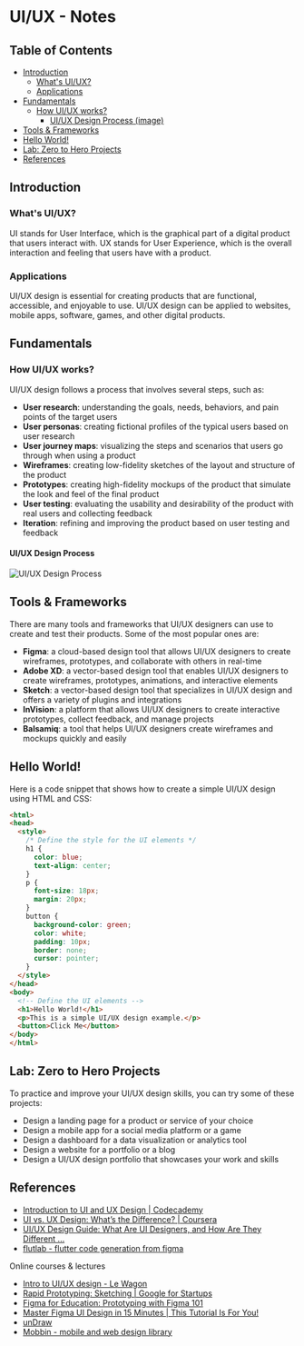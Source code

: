 # UI/UX - Notes

## Table of Contents
  - [Introduction](#introduction)
    - [What's UI/UX?](#whats-uiux)
    - [Applications](#applications)
  - [Fundamentals](#fundamentals)
    - [How UI/UX works?](#how-uiux-works)
      - [UI/UX Design Process (image)](#uiux-design-process-image)
  - [Tools \& Frameworks](#tools--frameworks)
  - [Hello World!](#hello-world)
  - [Lab: Zero to Hero Projects](#lab-zero-to-hero-projects)
  - [References](#references)


## Introduction
### What's UI/UX?
UI stands for User Interface, which is the graphical part of a digital product that users interact with. UX stands for User Experience, which is the overall interaction and feeling that users have with a product.


### Applications
UI/UX design is essential for creating products that are functional, accessible, and enjoyable to use. UI/UX design can be applied to websites, mobile apps, software, games, and other digital products.


## Fundamentals
### How UI/UX works?

UI/UX design follows a process that involves several steps, such as:
- **User research**: understanding the goals, needs, behaviors, and pain points of the target users
- **User personas**: creating fictional profiles of the typical users based on user research
- **User journey maps**: visualizing the steps and scenarios that users go through when using a product
- **Wireframes**: creating low-fidelity sketches of the layout and structure of the product
- **Prototypes**: creating high-fidelity mockups of the product that simulate the look and feel of the final product
- **User testing**: evaluating the usability and desirability of the product with real users and collecting feedback
- **Iteration**: refining and improving the product based on user testing and feedback

#### UI/UX Design Process

![UI/UX Design Process](https://d3pxwdeb4y32a1.cloudfront.net/wp-content/uploads/2023/08/6-Stages-of-UX-design-process-7ba3d18c5505882a3cd13357386135fb.webp)

## Tools & Frameworks

There are many tools and frameworks that UI/UX designers can use to create and test their products. Some of the most popular ones are:
- **Figma**: a cloud-based design tool that allows UI/UX designers to create wireframes, prototypes, and collaborate with others in real-time
- **Adobe XD**: a vector-based design tool that enables UI/UX designers to create wireframes, prototypes, animations, and interactive elements
- **Sketch**: a vector-based design tool that specializes in UI/UX design and offers a variety of plugins and integrations
- **InVision**: a platform that allows UI/UX designers to create interactive prototypes, collect feedback, and manage projects
- **Balsamiq**: a tool that helps UI/UX designers create wireframes and mockups quickly and easily

## Hello World!
Here is a code snippet that shows how to create a simple UI/UX design using HTML and CSS:

```html
<html>
<head>
  <style>
    /* Define the style for the UI elements */
    h1 {
      color: blue;
      text-align: center;
    }
    p {
      font-size: 18px;
      margin: 20px;
    }
    button {
      background-color: green;
      color: white;
      padding: 10px;
      border: none;
      cursor: pointer;
    }
  </style>
</head>
<body>
  <!-- Define the UI elements -->
  <h1>Hello World!</h1>
  <p>This is a simple UI/UX design example.</p>
  <button>Click Me</button>
</body>
</html>
```
## Lab: Zero to Hero Projects
To practice and improve your UI/UX design skills, you can try some of these projects:
- Design a landing page for a product or service of your choice
- Design a mobile app for a social media platform or a game
- Design a dashboard for a data visualization or analytics tool
- Design a website for a portfolio or a blog
- Design a UI/UX design portfolio that showcases your work and skills

## References

- [Introduction to UI and UX Design | Codecademy](https://www.codecademy.com/learn/intro-to-ui-ux)
- [UI vs. UX Design: What’s the Difference? | Coursera](https://www.coursera.org/articles/ui-vs-ux-design)
- [UI/UX Design Guide: What Are UI Designers, and How Are They Different ...](https://www.freecodecamp.org/news/ui-ux-design-guide/)
- [flutlab - flutter code generation from figma](https://flutlab.io/)
  
Online courses & lectures

- [Intro to UI/UX design - Le Wagon](https://start.lewagon.com/courses/intro-to-ui-ux-design)
- [Rapid Prototyping: Sketching | Google for Startups](https://www.youtube.com/watch?v=JMjozqJS44M)
- [Figma for Education: Prototyping with Figma 101](https://www.youtube.com/watch?v=CNQ_N7Pvyag)
- [Master Figma UI Design in 15 Minutes | This Tutorial Is For You!](https://www.youtube.com/watch?v=uQsyobT2Rv8)
- [unDraw](https://undraw.co/)
- [Mobbin - mobile and web design library](https://mobbin.com/browse/ios/apps)



